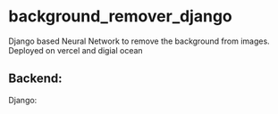 # background_remover_django
Django based Neural Network to remove the background from images. Deployed on vercel and digial ocean


## 

## Backend:
   Django: 
   